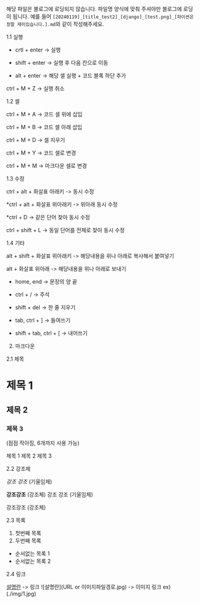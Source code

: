 해당 파일은 블로그에 로딩되지 않습니다. 파일명 양식에 맞춰 주셔야만 블로그에 로딩이 됩니다. 예를 들어 `[20240119]_[title_test2]_[django]_[test.png]_[파이썬은 정말 재미있습니다.].md`와 같이 작성해주세요.

1.1 실행

* crtl + enter -> 실행

* shift + enter -> 실행 후 다음 칸으로 이동
 
* alt + enter -> 해당 셀 실행 + 코드 블록 하단 추가

ctrl + M + Z -> 실행 취소

1.2 셀

ctrl + M + A -> 코드 셀 위에 삽입

ctrl + M + B -> 코드 셀 아래 삽입

ctrl + M + D -> 셀 지우기

ctrl + M + Y -> 코드 셀로 변경

ctrl + M + M -> 마크다운 셀로 변경

1.3 수정

ctrl + alt + 화살표 아래키 -> 동시 수정

*ctrl + alt + 화살표 위아래키 -> 위아래 동시 수정

*ctrl + D -> 같은 단어 찾아 동시 수정

ctrl + shift + L -> 동일 단어를 전체로 찾아 동시 수정

1.4 기타

alt + shift + 화살표 위아래키 -> 해당내용을 위나 아래로 복사해서 붙여넣기

alt + 화살표 위아래 -> 해당내용을 위나 아래로 보내기

* home, end -> 문장의 양 끝

* ctrl + / -> 주석

* shift + del -> 한 줄 지우기

* tab, ctrl + ] -> 들여쓰기

* shift + tab, ctrl + [ -> 내어쓰기

2. 마크다운

2.1 제목

# 제목 1
## 제목 2
### 제목 3
(점점 작아짐, 6개까지 사용 가능)

제목 1
제목 2
제목 3

2.2 강조체

*강조* _강조_ (기울임체)

**강조**__강조__ (강조체)
강조 강조 (기울임체)

강조강조 (강조체)

2.3 목록

1. 첫번째 목록
2. 두번째 목록
* 순서없는 목록 1
* 순서없는 목록 2

2.4 링크

[설명란](URL) -> 링크
![설명란](URL or 이미지파일경로.jpg) -> 이미지 링크 ex)(./img/1.jpg)